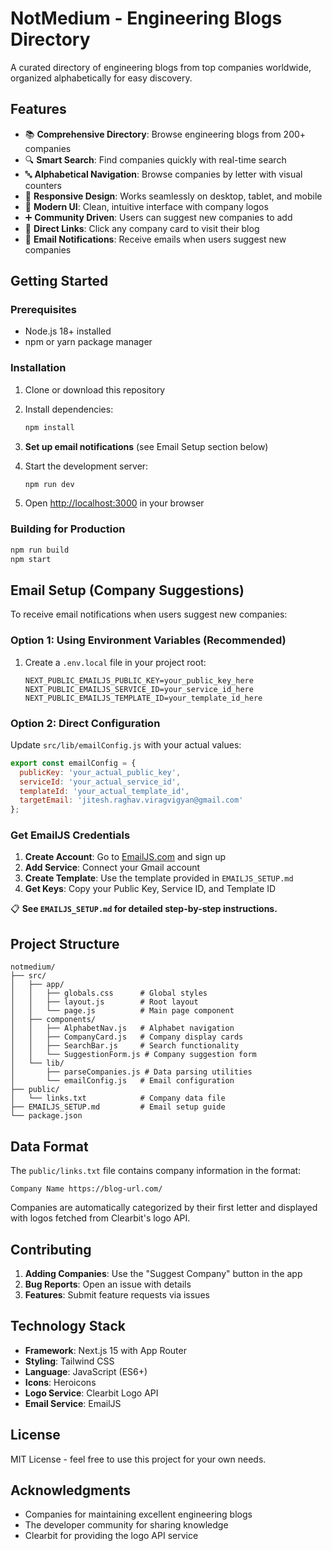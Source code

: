 # NotMedium - Engineering Blogs Directory

A curated directory of engineering blogs from top companies worldwide, organized alphabetically for easy discovery.

## Features

- 📚 **Comprehensive Directory**: Browse engineering blogs from 200+ companies
- 🔍 **Smart Search**: Find companies quickly with real-time search
- 🔤 **Alphabetical Navigation**: Browse companies by letter with visual counters
- 📱 **Responsive Design**: Works seamlessly on desktop, tablet, and mobile
- 🎨 **Modern UI**: Clean, intuitive interface with company logos
- ➕ **Community Driven**: Users can suggest new companies to add
- 🔗 **Direct Links**: Click any company card to visit their blog
- 📧 **Email Notifications**: Receive emails when users suggest new companies

## Getting Started

### Prerequisites

- Node.js 18+ installed
- npm or yarn package manager

### Installation

1. Clone or download this repository
2. Install dependencies:
   ```bash
   npm install
   ```

3. **Set up email notifications** (see Email Setup section below)

4. Start the development server:
   ```bash
   npm run dev
   ```

5. Open [http://localhost:3000](http://localhost:3000) in your browser

### Building for Production

```bash
npm run build
npm start
```

## Email Setup (Company Suggestions)

To receive email notifications when users suggest new companies:

### Option 1: Using Environment Variables (Recommended)

1. Create a `.env.local` file in your project root:
   ```env
   NEXT_PUBLIC_EMAILJS_PUBLIC_KEY=your_public_key_here
   NEXT_PUBLIC_EMAILJS_SERVICE_ID=your_service_id_here
   NEXT_PUBLIC_EMAILJS_TEMPLATE_ID=your_template_id_here
   ```

### Option 2: Direct Configuration

Update `src/lib/emailConfig.js` with your actual values:
```javascript
export const emailConfig = {
  publicKey: 'your_actual_public_key',
  serviceId: 'your_actual_service_id', 
  templateId: 'your_actual_template_id',
  targetEmail: 'jitesh.raghav.viragvigyan@gmail.com'
};
```

### Get EmailJS Credentials

1. **Create Account**: Go to [EmailJS.com](https://www.emailjs.com/) and sign up
2. **Add Service**: Connect your Gmail account
3. **Create Template**: Use the template provided in `EMAILJS_SETUP.md`
4. **Get Keys**: Copy your Public Key, Service ID, and Template ID

📋 **See `EMAILJS_SETUP.md` for detailed step-by-step instructions.**

## Project Structure

```
notmedium/
├── src/
│   ├── app/
│   │   ├── globals.css      # Global styles
│   │   ├── layout.js        # Root layout
│   │   └── page.js          # Main page component
│   ├── components/
│   │   ├── AlphabetNav.js   # Alphabet navigation
│   │   ├── CompanyCard.js   # Company display cards
│   │   ├── SearchBar.js     # Search functionality
│   │   └── SuggestionForm.js # Company suggestion form
│   └── lib/
│       ├── parseCompanies.js # Data parsing utilities
│       └── emailConfig.js   # Email configuration
├── public/
│   └── links.txt            # Company data file
├── EMAILJS_SETUP.md         # Email setup guide
└── package.json
```

## Data Format

The `public/links.txt` file contains company information in the format:
```
Company Name https://blog-url.com/
```

Companies are automatically categorized by their first letter and displayed with logos fetched from Clearbit's logo API.

## Contributing

1. **Adding Companies**: Use the "Suggest Company" button in the app
2. **Bug Reports**: Open an issue with details
3. **Features**: Submit feature requests via issues

## Technology Stack

- **Framework**: Next.js 15 with App Router
- **Styling**: Tailwind CSS
- **Language**: JavaScript (ES6+)
- **Icons**: Heroicons
- **Logo Service**: Clearbit Logo API
- **Email Service**: EmailJS

## License

MIT License - feel free to use this project for your own needs.

## Acknowledgments

- Companies for maintaining excellent engineering blogs
- The developer community for sharing knowledge
- Clearbit for providing the logo API service